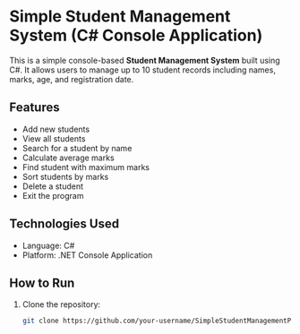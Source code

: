 # Simple Student Management System (C# Console Application)

This is a simple console-based **Student Management System** built using C#. It allows users to manage up to 10 student records including names, marks, age, and registration date.

## Features

- Add new students
- View all students
- Search for a student by name
- Calculate average marks
- Find student with maximum marks
- Sort students by marks
- Delete a student
- Exit the program

## Technologies Used

- Language: C#
- Platform: .NET Console Application

## How to Run

1. Clone the repository:
   ```bash
   git clone https://github.com/your-username/SimpleStudentManagementProject_CSharpProject1.git
